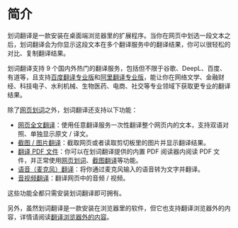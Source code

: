 # 简介

划词翻译是一款安装在桌面端浏览器里的扩展程序。当你在网页中划选一段文本之后，划词翻译会为你显示这段文本在多个翻译服务中的翻译结果，你可以很轻松的对比、复制翻译结果。

划词翻译支持 9 个国内外热门的翻译服务，包括但不限于谷歌、DeepL、百度、有道等，且支持[百度翻译专业版](https://api.fanyi.baidu.com/product/121)和[阿里翻译专业版](https://help.aliyun.com/document_detail/158291.html)，能让你在网络文学、金融财经、科技电子、水利机械、生物医药、电商、社交等专业领域下获取更专业的翻译结果。

除了[网页划词](cross.mdx)之外，划词翻译还支持以下功能：

- [网页全文翻译](page.md)：使用任意翻译服务一次性翻译整个网页内的文本，支持双语对照、单独显示原文 / 译文。
- [截图 / 图片翻译](screenshot.md)：截取网页或者读取剪切板里的图片并显示翻译结果。
- [翻译 PDF 文件](pdf.md)：你可以在划词翻译提供的内置 PDF 阅读器内阅读 PDF 文件，并正常使用[网页划词](cross.mdx)、[截图翻译](screenshot.md)等功能。
- [语音（麦克风）翻译](microphone.md)：将你通过麦克风输入的语音转为文字并翻译。
- [音视频翻译](video.md)：翻译网页中的音频 / 视频。

这些功能全都只需安装划词翻译即可拥有。

另外，虽然划词翻译是一款安装在浏览器里的软件，但它也支持翻译浏览器外的内容，详情请阅读[翻译浏览器外的内容](extra.md)。
